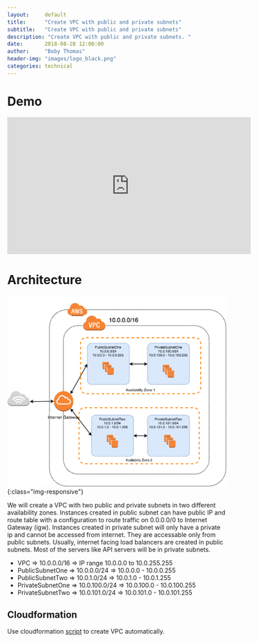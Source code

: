 ```yaml
---
layout:     default
title:      "Create VPC with public and private subnets"
subtitle:   "Create VPC with public and private subnets"
description: "Create VPC with public and private subnets. "
date:       2018-08-28 12:00:00
author:     "Boby Thomas"
header-img: "images/logo_black.png"
categories: technical
---
```


# Demo

<iframe width="560" height="315" src="https://www.youtube.com/embed/EOaUJ1UHFns" frameborder="0" allow="autoplay; encrypted-media" allowfullscreen></iframe>

# Architecture

![Architecture](/diagrams/aws/VPC-Diagram.png){:class="img-responsive"}

We will create a VPC with two public and private subnets in two different availability zones. Instances created in public subnet can have public IP and route table with a configuration to route traffic on 0.0.0.0/0 to Internet Gateway (igw). Instances created in private subnet will only have a private ip and cannot be accessed from internet. They are accessable only from public subnets. Usually, internet facing load balancers are created in public subnets. Most of the servers like API servers will be in private subnets. 

 - VPC => 10.0.0.0/16 => IP range 10.0.0.0 to 10.0.255.255
 - PublicSubnetOne => 10.0.0.0/24 => 10.0.0.0 - 10.0.0.255
 - PublicSubnetTwo => 10.0.1.0/24 => 10.0.1.0 - 10.0.1.255
 - PrivateSubnetOne => 10.0.100.0/24 => 10.0.100.0 - 10.0.100.255
 - PrivateSubnetTwo => 10.0.101.0/24 => 10.0.101.0 - 10.0.101.255

## Cloudformation
Use cloudformation [script](https://github.com/bobypt/docker-node/blob/master/aws/cloudformation/vpc-network.yml) to create VPC automatically.


